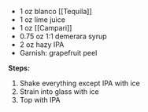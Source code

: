 * 1 oz blanco [[Tequila]]
* 1 oz lime juice
* 1 oz [[Campari]]
* 0.75 oz 1:1 demerara syrup
* 2 oz hazy IPA
* Garnish: grapefruit peel

**Steps:**

1. Shake everything except IPA with ice
1. Strain into glass with ice
1. Top with IPA